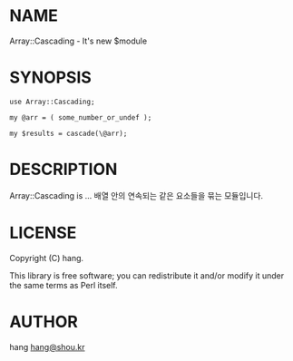 # NAME

Array::Cascading - It's new $module

# SYNOPSIS

    use Array::Cascading;

    my @arr = ( some_number_or_undef );

    my $results = cascade(\@arr);

# DESCRIPTION

Array::Cascading is ...
배열 안의 연속되는 같은 요소들을 묶는 모듈입니다.

# LICENSE

Copyright (C) hang.

This library is free software; you can redistribute it and/or modify
it under the same terms as Perl itself.

# AUTHOR

hang <hang@shou.kr>
